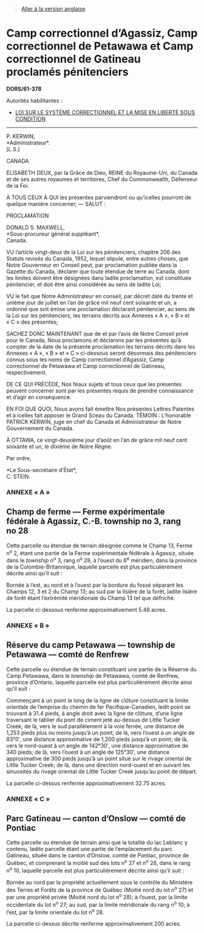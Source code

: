 > [Aller à la version anglaise](/en/Regulations/Statutory%20Orders%20and%20Regulations/61/378.md)

# Camp correctionnel d’Agassiz, Camp correctionnel de Petawawa et Camp correctionnel de Gatineau proclamés pénitenciers

**DORS/61-378**

Autorités habilitantes : 
- [LOI SUR LE SYSTÈME CORRECTIONNEL ET LA MISE EN LIBERTÉ SOUS CONDITION](/fr/Lois/Lois%20du%20Canada/1992/ch.%2020.md)

----------


<p>P. KERWIN,<br />*Administrateur*.<br />[L.S.]<br /></p>

CANADA

ÉLISABETH DEUX, par la Grâce de Dieu, REINE du Royaume-Uni, du Canada et de ses autres royaumes et territoires, Chef du Commonwealth, Défenseur de la Foi.

À TOUS CEUX À QUI les présentes parviendront ou qu’icelles pourront de quelque manière concerner, — SALUT :

PROCLAMATION


<p>DONALD S. MAXWELL,<br />*Sous-procureur général suppléant*,<br />Canada.<br /></p>

VU l’article vingt-deux de la Loi sur les pénitenciers, chapitre 206 des Statuts revisés du Canada, 1952, lequel stipule, entre autres choses, que Notre Gouverneur en Conseil peut, par proclamation publiée dans la Gazette du Canada, déclarer que toute étendue de terre au Canada, dont les limites doivent être désignées dans ladite proclamation, est constituée pénitencier, et doit être ainsi considérée au sens de ladite Loi;

VU le fait que Notre Administrateur en conseil, par décret daté du trente et unième jour de juillet en l’an de grâce mil neuf cent soixante et un, a ordonné que soit émise une proclamation déclarant pénitencier, au sens de la Loi sur les pénitenciers, les terrains décrits aux Annexes « A », « B » et « C » des présentes;

SACHEZ DONC MAINTENANT que de et par l’avis de Notre Conseil privé pour le Canada, Nous proclamons et déclarons par les présentes qu’à compter de la date de la présente proclamation les terrains décrits dans les Annexes « A », « B » et « C » ci-dessous seront désormais des pénitenciers connus sous les noms de Camp correctionnel d’Agassiz, Camp correctionnel de Petawawa et Camp correctionnel de Gatineau, respectivement.

DE CE QUI PRÉCÈDE, Nos féaux sujets et tous ceux que les présentes peuvent concerner sont par les présentes requis de prendre connaissance et d’agir en conséquence.

EN FOI QUE QUOI, Nous avons fait émettre Nos présentes Lettres Patentes et à icelles fait apposer le Grand Sceau du Canada. TÉMOIN : L’honorable PATRICK KERWIN, juge en chef du Canada et Administrateur de Notre Gouvernement du Canada.

À OTTAWA, ce vingt-deuxième jour d’août en l’an de grâce mil neuf cent soixante et un, le dixième de Notre Règne.

Par ordre,
<p>*Le Sous-secrétaire d’État*,<br />C. STEIN.<br /></p>




### **ANNEXE « A »** 
## Champ de ferme — Ferme expérimentale fédérale à Agassiz, C.-B. township no 3, rang no 28
Cette parcelle ou étendue de terrain désignée comme le Champ 13, Ferme n<sup>o</sup> 2, étant une partie de la Ferme expérimentale fédérale à Agassiz, située dans le *township* n<sup>o</sup> 3, rang n<sup>o</sup> 28, à l’ouest du 6<sup>e</sup> méridien, dans la province de la Colombie-Britannique, laquelle parcelle est plus particulièrement décrite ainsi qu’il suit :

Bornée à l’est, au nord et à l’ouest par la bordure du fossé séparant les Champs 12, 3 et 2 du Champ 13; au sud par la lisière de la forêt, ladite lisière de forêt étant l’extrémité méridionale du Champ 13 tel que défriché.



La parcelle ci-dessous renferme approximativement 5.48 acres.







### **ANNEXE « B »** 
## Réserve du camp Petawawa — township de Petawawa — comté de Renfrew
Cette parcelle ou étendue de terrain constituant une partie de la Réserve du Camp Petawawa, dans le *township* de Petawawa, comté de Renfrew, province d’Ontario, laquelle parcelle est plus particulièrement décrite ainsi qu’il suit :

Commençant à un point le long de la ligne de clôture constituant la limite orientale de l’emprise du chemin de fer Pacifique-Canadien, ledit point se trouvant à 31.4 pieds, à angle droit avec la ligne de clôture, d’une ligne traversant le tablier du pont de ciment jeté au-dessus de Little Tucker Creek; de là, vers le sud parallèlement à la voie ferrée, une distance de 1,253 pieds plus ou moins jusqu’à un point; de là, vers l’ouest à un angle de 83°0′, une distance approximative de 1,200 pieds jusqu’à un point; de là, vers le nord-ouest à un angle de 142°30′, une distance approximative de 340 pieds; de là, vers l’ouest à un angle de 125°30′, une distance approximative de 300 pieds jusqu’à un point situé sur le rivage oriental de Little Tucker Creek; de là, dans une direction nord-ouest et en suivant les sinuosités du rivage oriental de Little Tucker Creek jusqu’au point de départ.



La parcelle ci-dessus renferme approximativement 32.75 acres.







### **ANNEXE « C »** 
## Parc Gatineau — canton d’Onslow — comté de Pontiac
Cette parcelle ou étendue de terrain ainsi que la totalité du lac Leblanc y contenu, ladite parcelle étant une partie de l’emplacement du parc Gatineau, située dans le canton d’Onslow, comté de Pontiac, province de Québec, et comprenant la moitié sud des lots n<sup>o</sup> 27 et n<sup>o</sup> 28, dans le rang n<sup>o</sup> 10, laquelle parcelle est plus particulièrement décrite ainsi qu’il suit :

Bornée au nord par la propriété actuellement sous le contrôle du Ministère des Terres et Forêts de la province de Québec (Moitié nord du lot n<sup>o</sup> 27) et par une propriété privée (Moitié nord du lot n<sup>o</sup> 28); à l’ouest, par la limite occidentale du lot n<sup>o</sup> 27; au sud, par la limite méridionale du rang n<sup>o</sup> 10; à l’est, par la limite orientale du lot n<sup>o</sup> 28.



La parcelle ci-dessus décrite renferme approximativement 200 acres.





